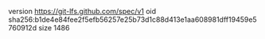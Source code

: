 version https://git-lfs.github.com/spec/v1
oid sha256:b1de4e84fee2f5efb56257e25b73d1c88d413e1aa608981dff19459e5760912d
size 1486
